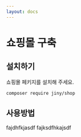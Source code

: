 ```yaml
---
layout: docs
---
```

# 쇼핑몰 구축

## 설치하기

쇼핑몰 페키지를 설치해 주세요.

```bash
composer require jiny/shop
```

## 사용방법
fajdhfkjasdf
fajksdfhkajsdf


